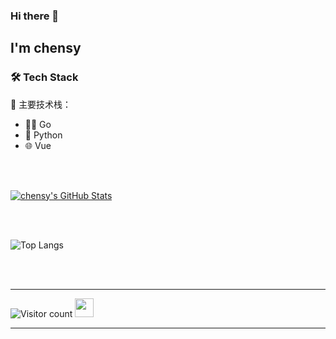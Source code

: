 ### Hi there 👋<h2> I'm chensy</h2>

<h3>🛠 Tech Stack</h3>

🌟 主要技术栈：
- 🐱‍🏍  Go
- 🐍    Python
- 🌐    Vue

<!--
📦 常用中间件：
- 💿 Redis
- 📄 MySQL
- 🚢 Kubernetes
- 🐳 Docker
- 🌟 Pulsar
- 🛡  ElasticSearch
-->



<br/><br/>

[![chensy's GitHub Stats](https://github-readme-stats.vercel.app/api?username=chensylz&show_icons=true)](https://github.com/chensylz)

<br/>

<br/>

![Top Langs](https://github-readme-stats.vercel.app/api/top-langs/?username=chensylz&show_icons=true)

<br><br>



<hr>



![Visitor count](https://visitor-badge.laobi.icu/badge?page_id=shivam0110.shivam0110)   <img src="https://media.giphy.com/media/dxn6fRlTIShoeBr69N/giphy.gif" width="30">





<hr>



